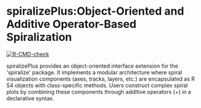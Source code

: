 # spiralizePlus: ​Object-Oriented and Additive Operator-Based Spiralization

[![R-CMD-check](https://github.com/CaoTianze/spiralizePlus/actions/workflows/R-CMD-check.yaml/badge.svg)](https://github.com/CaoTianze/spiralizePlus/actions/workflows/R-CMD-check.yaml)

spiralizePlus provides an object-oriented interface extension for the 'spiralize' package. It implements a modular architecture where spiral visualization components (axes, tracks, layers, etc.) are encapsulated as R S4 objects with class-specific methods. Users construct complex spiral plots by combining these components through additive operators (+) in a declarative syntax.